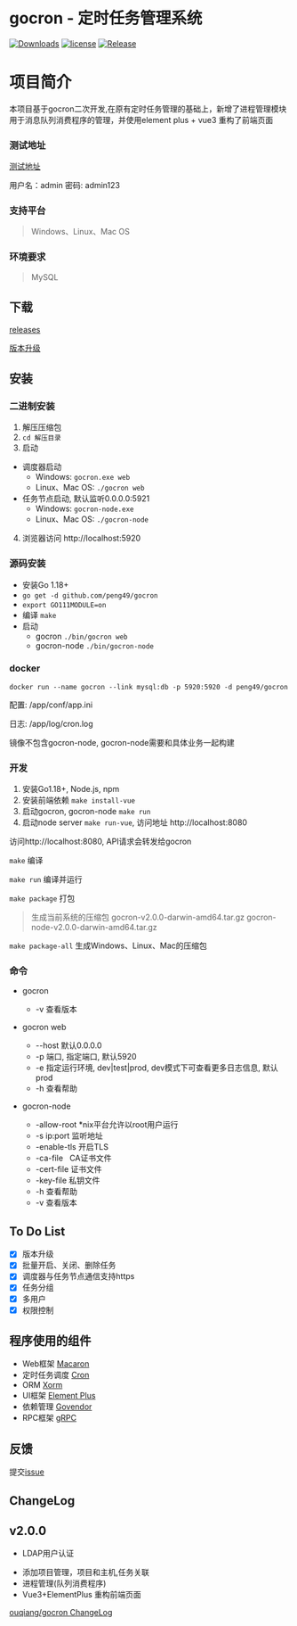 # gocron - 定时任务管理系统
[![Downloads](https://img.shields.io/github/downloads/peng49/gocron/total.svg)](https://github.com/peng49/gocron/releases)
[![license](https://img.shields.io/github/license/mashape/apistatus.svg?maxAge=2592000)](https://github.com/peng49/gocron/blob/master/LICENSE)
[![Release](https://img.shields.io/github/release/peng49/gocron.svg?label=Release)](https://github.com/peng49/gocron/releases)

# 项目简介
本项目基于gocron二次开发,在原有定时任务管理的基础上，新增了进程管理模块用于消息队列消费程序的管理，并使用element plus + vue3 重构了前端页面

### 测试地址
[测试地址](https://gocron-test.fly-develop.com) 

用户名：admin
密码: admin123
    
### 支持平台
> Windows、Linux、Mac OS

### 环境要求
>  MySQL


## 下载
[releases](https://github.com/peng49/gocron/releases)  

[版本升级](https://github.com/peng49/gocron/wiki/版本升级)

## 安装

###  二进制安装
1. 解压压缩包
2. `cd 解压目录`   
3. 启动        
* 调度器启动        
  * Windows: `gocron.exe web`   
  * Linux、Mac OS:  `./gocron web`
* 任务节点启动, 默认监听0.0.0.0:5921
  * Windows:  `gocron-node.exe`
  * Linux、Mac OS:  `./gocron-node`
4. 浏览器访问 http://localhost:5920

### 源码安装

- 安装Go 1.18+
- `go get -d github.com/peng49/gocron`
- `export GO111MODULE=on` 
- 编译 `make`
- 启动
    * gocron `./bin/gocron web`
    * gocron-node `./bin/gocron-node`


### docker

```shell
docker run --name gocron --link mysql:db -p 5920:5920 -d peng49/gocron
```

配置: /app/conf/app.ini

日志: /app/log/cron.log

镜像不包含gocron-node, gocron-node需要和具体业务一起构建


### 开发

1. 安装Go1.18+, Node.js, npm
2. 安装前端依赖 `make install-vue`
3. 启动gocron, gocron-node `make run`
4. 启动node server `make run-vue`, 访问地址 http://localhost:8080

访问http://localhost:8080, API请求会转发给gocron

`make` 编译

`make run` 编译并运行

`make package` 打包 
> 生成当前系统的压缩包 gocron-v2.0.0-darwin-amd64.tar.gz gocron-node-v2.0.0-darwin-amd64.tar.gz

`make package-all` 生成Windows、Linux、Mac的压缩包

### 命令

* gocron
    * -v 查看版本

* gocron web
    * --host 默认0.0.0.0
    * -p 端口, 指定端口, 默认5920
    * -e 指定运行环境, dev|test|prod, dev模式下可查看更多日志信息, 默认prod
    * -h 查看帮助
* gocron-node
    * -allow-root *nix平台允许以root用户运行
    * -s ip:port 监听地址  
    * -enable-tls 开启TLS    
    * -ca-file   CA证书文件   
    * -cert-file 证书文件  
    * -key-file  私钥文件
    * -h 查看帮助
    * -v 查看版本

## To Do List
- [x] 版本升级
- [x] 批量开启、关闭、删除任务
- [x] 调度器与任务节点通信支持https
- [x] 任务分组
- [x] 多用户
- [x] 权限控制

## 程序使用的组件
* Web框架 [Macaron](http://go-macaron.com/)
* 定时任务调度 [Cron](https://github.com/robfig/cron)
* ORM [Xorm](https://github.com/go-xorm/xorm)
* UI框架 [Element Plus](https://github.com/element-plus/element-plus)
* 依赖管理 [Govendor](https://github.com/kardianos/govendor)
* RPC框架 [gRPC](https://github.com/grpc/grpc)

## 反馈
提交[issue](https://github.com/peng49/gocron/issues/new)

## ChangeLog

v2.0.0
--------
+ LDAP用户认证
* 添加项目管理，项目和主机,任务关联
* 进程管理(队列消费程序)
* Vue3+ElementPlus 重构前端页面


[ouqiang/gocron ChangeLog](https://github.com/ouqiang/gocron#changelog)